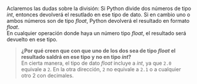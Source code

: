 Aclaremos las dudas sobre la división:
Si Python divide dos números de tipo _int_, entonces devolverá el resutlado en ese tipo de dato.
Si en cambio uno o ambos números son de tipo _float_, Python devolverá el resultado en formato _float_.
<br>
En cualquier operación donde haya un número tipo _float_, el resultado será devuelto en ese tipo. 

> **¿Por qué creen que con que uno de los dos sea de tipo _float_ el resultado saldrá en ese tipo y no en tipo _int_?** <br>
En cierta manera, el tipo de dato _float_ incluye a _int_, ya que `2.0` equivale a `2`. En la otra dirección, `2` no equivale a `2.1` o a cualquier otro 2 con decimales.
